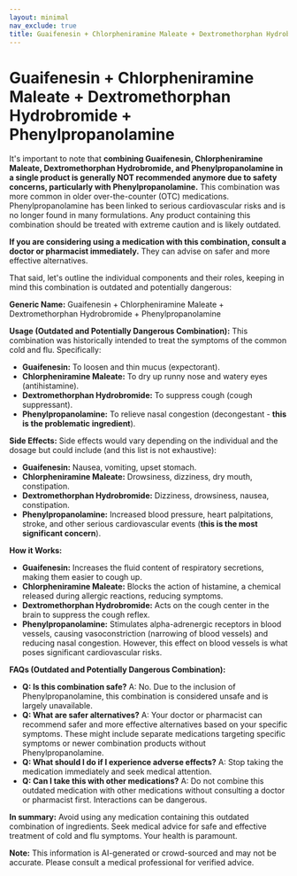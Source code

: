 ```yaml
---
layout: minimal
nav_exclude: true
title: Guaifenesin + Chlorpheniramine Maleate + Dextromethorphan Hydrobromide + Phenylpropanolamine
---
```


# Guaifenesin + Chlorpheniramine Maleate + Dextromethorphan Hydrobromide + Phenylpropanolamine

It's important to note that **combining Guaifenesin, Chlorpheniramine Maleate, Dextromethorphan Hydrobromide, and Phenylpropanolamine in a single product is generally NOT recommended anymore due to safety concerns, particularly with Phenylpropanolamine.**  This combination was more common in older over-the-counter (OTC) medications.  Phenylpropanolamine has been linked to serious cardiovascular risks and is no longer found in many formulations.  Any product containing this combination should be treated with extreme caution and is likely outdated.

**If you are considering using a medication with this combination, consult a doctor or pharmacist immediately.** They can advise on safer and more effective alternatives.

That said, let's outline the individual components and their roles, keeping in mind this combination is outdated and potentially dangerous:

**Generic Name:**  Guaifenesin + Chlorpheniramine Maleate + Dextromethorphan Hydrobromide + Phenylpropanolamine

**Usage (Outdated and Potentially Dangerous Combination):** This combination was historically intended to treat the symptoms of the common cold and flu. Specifically:

* **Guaifenesin:** To loosen and thin mucus (expectorant).
* **Chlorpheniramine Maleate:** To dry up runny nose and watery eyes (antihistamine).
* **Dextromethorphan Hydrobromide:** To suppress cough (cough suppressant).
* **Phenylpropanolamine:** To relieve nasal congestion (decongestant - **this is the problematic ingredient**).

**Side Effects:**  Side effects would vary depending on the individual and the dosage but could include (and this list is not exhaustive):

* **Guaifenesin:** Nausea, vomiting, upset stomach.
* **Chlorpheniramine Maleate:** Drowsiness, dizziness, dry mouth, constipation.
* **Dextromethorphan Hydrobromide:** Dizziness, drowsiness, nausea, constipation.
* **Phenylpropanolamine:** Increased blood pressure, heart palpitations, stroke, and other serious cardiovascular events (**this is the most significant concern**).


**How it Works:**

* **Guaifenesin:** Increases the fluid content of respiratory secretions, making them easier to cough up.
* **Chlorpheniramine Maleate:** Blocks the action of histamine, a chemical released during allergic reactions, reducing symptoms.
* **Dextromethorphan Hydrobromide:** Acts on the cough center in the brain to suppress the cough reflex.
* **Phenylpropanolamine:** Stimulates alpha-adrenergic receptors in blood vessels, causing vasoconstriction (narrowing of blood vessels) and reducing nasal congestion.  However, this effect on blood vessels is what poses significant cardiovascular risks.


**FAQs (Outdated and Potentially Dangerous Combination):**

* **Q: Is this combination safe?** A: No.  Due to the inclusion of Phenylpropanolamine, this combination is considered unsafe and is largely unavailable.
* **Q: What are safer alternatives?** A:  Your doctor or pharmacist can recommend safer and more effective alternatives based on your specific symptoms.  These might include separate medications targeting specific symptoms or newer combination products without Phenylpropanolamine.
* **Q: What should I do if I experience adverse effects?** A: Stop taking the medication immediately and seek medical attention.
* **Q: Can I take this with other medications?** A:  Do not combine this outdated medication with other medications without consulting a doctor or pharmacist first.  Interactions can be dangerous.

**In summary:**  Avoid using any medication containing this outdated combination of ingredients.  Seek medical advice for safe and effective treatment of cold and flu symptoms.  Your health is paramount.


**Note:** This information is AI-generated or crowd-sourced and may not be accurate. Please consult a medical professional for verified advice.